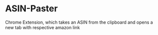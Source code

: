 # ASIN-Paster
Chrome Extension, which takes an ASIN from the clipboard and opens a new tab with respective amazon link
